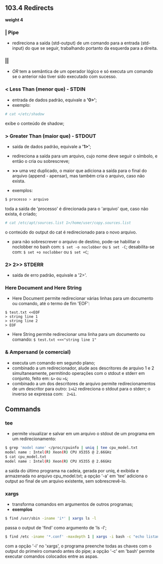## 103.4 Redirects
__weight 4__


### __|__ Pipe
- redireciona a saída (std-output) de um comando para a entrada (std-input) do que se seguir, trabalhando portanto da esquerda para a direita.

### __||__
- _OR_ tem a semântica de um operador lógico e só executa um comando se o anterior não tiver sido executado com sucesso.


### __\<__ Less Than \(menor que) - STDIN
- entrada de dados padrão, equivale a __'0>'__;
- exemplo:
```bash
# cat </etc/shadow
```
exibe o conteúdo de shadow;

### __\>__ Greater Than \(maior que) - STDOUT
- saída de dados padrão, equivale a __'1>'__;
- redireciona a saída para um arquivo, cujo nome deve seguir o símbolo, e então o cria ou sobrescreve;
- __>>__ uma vez duplicado, o maior que adiciona a saída para o final do arquivo (append - apensar), mas também cria o arquivo, caso não exista.

- exemplos:
```bash
$ processo > arquivo
``` 
toda a saída de 'processo' é direcionada para o 'arquivo' que, caso não exista, é criado;


```bash
# cat /etc/apt/sources.list 1>/home/user/copy.sources.list
```
o conteúdo do output do cat é redirecionado para o novo arquivo.

- para não sobrescrever o arquivo de destino, pode-se habilitar o noclobber no bash com:
```$ set -o noclobber``` ou ```$ set -C```; desabilita-se com: ```$ set +o noclobber``` ou ```$ set +C```;

### __2> 2>>__ STDERR
- saída de erro padrão, equivale a '2>'.

### Here Document and Here String
- Here Document permite redirecionar várias linhas para um documento ou comando, até o termo de fim 'EOF':
```
$ test.txt <<EOF
> string line 1
> string line 2
> EOF
```
- Here String permite redirecionar uma linha para um documento ou comando:
```$ test.txt <<<"string line 1" ```

### __&__ Ampersand \(e comercial)
- executa um comando em segundo plano;
- combinado a um redirecionador, alude aos descritores de arquivo 1 e 2 simultaneamente, permitindo operações com o stdout e stderr em conjunto, feito em:
``` &> ``` ou ```>&```;
- combinado a um dos descritores de arquivo permite redirecionamentos de um descritor para outro:
``` 1>&2 ``` redireciona o stdout para o stderr; o inverso se expressa com: ``` 2>&1```.


## Commands


### __tee__
- permite visualizar e salvar em um arquivo o stdout de um programa
em um redirecionamento:

```bash
$ grep 'model name' </proc/cpuinfo | uniq | tee cpu_model.txt
model name : Intel(R) Xeon(R) CPU X5355 @ 2.66GHz
$ cat cpu_model.txt
model name : Intel(R) Xeon(R) CPU X5355 @ 2.66GHz
```
a saída do último programa na cadeia, gerada por uniq, é exibida e armazenada no arquivo cpu_model.txt; 
a opção '-a' em 'tee' adiciona o output ao final de um arquivo existente, sem sobrescrevê-lo.

### __xargs__
- transforma comandos em argumentos de outros programas;
- __exemplos__

```bash
$ find /usr/sbin -iname 'i*' | xargs ls -l
```
passa o output de 'find' como argumento de 'ls -l';

```bash
$ find /etc -iname '*.conf' -maxdepth 1 | xargs -i bash -c "echo listando o arquivo de configuração {}; ls -l {}"
```
com a opção '-i' no 'xargs', o programa preenche todas as chaves com o output do primeiro comando antes do pipe; 
a opção '-c' em 'bash' permite executar comandos colocados entre as aspas.
